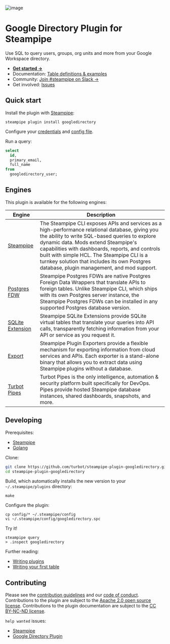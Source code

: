 ![image](https://hub.steampipe.io/images/plugins/turbot/googledirectory-social-graphic.png)

# Google Directory Plugin for Steampipe

Use SQL to query users, groups, org units and more from your Google Workspace directory.

- **[Get started →](https://hub.steampipe.io/plugins/turbot/googledirectory)**
- Documentation: [Table definitions & examples](https://hub.steampipe.io/plugins/turbot/googledirectory/tables)
- Community: [Join #steampipe on Slack →](https://turbot.com/community/join)
- Get involved: [Issues](https://github.com/turbot/steampipe-plugin-googledirectory/issues)

## Quick start

Install the plugin with [Steampipe](https://steampipe.io):

```shell
steampipe plugin install googledirectory
```

Configure your [credentials](https://hub.steampipe.io/plugins/turbot/googledirectory#credentials) and [config file](https://hub.steampipe.io/plugins/turbot/googledirectory#configuration).

Run a query:

```sql
select
  id,
  primary_email,
  full_name
from
  googledirectory_user;
```

## Engines

This plugin is available for the following engines:

| Engine        | Description
|---------------|------------------------------------------
| [Steampipe](https://steampipe.io/docs) | The Steampipe CLI exposes APIs and services as a high-performance relational database, giving you the ability to write SQL-based queries to explore dynamic data. Mods extend Steampipe's capabilities with dashboards, reports, and controls built with simple HCL. The Steampipe CLI is a turnkey solution that includes its own Postgres database, plugin management, and mod support.
| [Postgres FDW](https://steampipe.io/docs/steampipe_postgres/index) | Steampipe Postgres FDWs are native Postgres Foreign Data Wrappers that translate APIs to foreign tables. Unlike Steampipe CLI, which ships with its own Postgres server instance, the Steampipe Postgres FDWs can be installed in any supported Postgres database version.
| [SQLite Extension](https://steampipe.io/docs//steampipe_sqlite/index) | Steampipe SQLite Extensions provide SQLite virtual tables that translate your queries into API calls, transparently fetching information from your API or service as you request it.
| [Export](https://steampipe.io/docs/steampipe_export/index) | Steampipe Plugin Exporters provide a flexible mechanism for exporting information from cloud services and APIs. Each exporter is a stand-alone binary that allows you to extract data using Steampipe plugins without a database.
| [Turbot Pipes](https://turbot.com/pipes/docs) | Turbot Pipes is the only intelligence, automation & security platform built specifically for DevOps. Pipes provide hosted Steampipe database instances, shared dashboards, snapshots, and more.

## Developing

Prerequisites:

- [Steampipe](https://steampipe.io/downloads)
- [Golang](https://golang.org/doc/install)

Clone:

```sh
git clone https://github.com/turbot/steampipe-plugin-googledirectory.git
cd steampipe-plugin-googledirectory
```

Build, which automatically installs the new version to your `~/.steampipe/plugins` directory:

```
make
```

Configure the plugin:

```
cp config/* ~/.steampipe/config
vi ~/.steampipe/config/googledirectory.spc
```

Try it!

```
steampipe query
> .inspect googledirectory
```

Further reading:

- [Writing plugins](https://steampipe.io/docs/develop/writing-plugins)
- [Writing your first table](https://steampipe.io/docs/develop/writing-your-first-table)

## Contributing

Please see the [contribution guidelines](https://github.com/turbot/steampipe/blob/main/CONTRIBUTING.md) and our [code of conduct](https://github.com/turbot/steampipe/blob/main/CODE_OF_CONDUCT.md). Contributions to the plugin are subject to the [Apache 2.0 open source license](https://github.com/turbot/steampipe-plugin-googledirectory/blob/main/LICENSE). Contributions to the plugin documentation are subject to the [CC BY-NC-ND license](https://github.com/turbot/steampipe-plugin-googledirectory/blob/main/docs/LICENSE).

`help wanted` issues:

- [Steampipe](https://github.com/turbot/steampipe/labels/help%20wanted)
- [Google Directory Plugin](https://github.com/turbot/steampipe-plugin-googledirectory/labels/help%20wanted)
